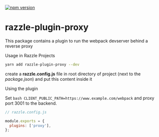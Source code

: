 [![npm version](https://badge.fury.io/js/razzle-plugin-proxy.svg)](https://badge.fury.io/js/razzle-plugin-proxy)

# razzle-plugin-proxy
This package contains a plugin to run the webpack devserver behind a reverse proxy

Usage in Razzle Projects
```sh
yarn add razzle-plugin-proxy --dev
```

create a **razzle.config.js** file in root directory of project (next to the *package.json*) and put this content inside it

Using the plugin

Set ```bash CLIENT_PUBLIC_PATH=https://www.example.com/webpack``` and proxy port 3001 to the backend.


```javascript
// razzle.config.js

module.exports = {
  plugins: ['proxy'],
};
```